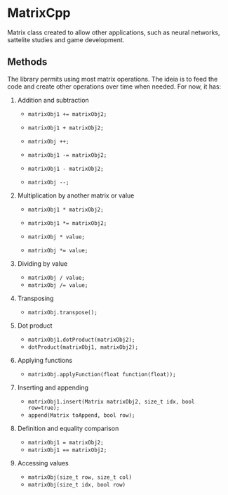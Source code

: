 # MatrixCpp
 
Matrix class created to allow other applications, such as neural networks, sattelite studies and game development.

## Methods

The library permits using most matrix operations. The ideia is to feed the code and create other operations over time when needed. For now, it has:

1. Addition and subtraction  
    - `matrixObj1 += matrixObj2;`  
    - `matrixObj1 + matrixObj2;`  
    - `matrixObj ++;`  

    - `matrixObj1 -= matrixObj2;`  
    - `matrixObj1 - matrixObj2;`  
    - `matrixObj --;`  

2. Multiplication by another matrix or value  
    - `matrixObj1 * matrixObj2;`  
    - `matrixObj1 *= matrixObj2;`  

    - `matrixObj * value;`  
    - `matrixObj *= value;`  

3. Dividing by value   
    - `matrixObj / value;`  
    - `matrixObj /= value;`  

4. Transposing  
    - `matrixObj.transpose();`  

5. Dot product  
    - `matrixObj1.dotProduct(matrixObj2);`  
    - `dotProduct(matrixObj1, matrixObj2);`  

6. Applying functions  
    - `matrixObj.applyFunction(float function(float));`  

7. Inserting and appending  
    - `matrixObj1.insert(Matrix matrixObj2, size_t idx, bool row=true);`  
    - `append(Matrix toAppend, bool row);`  

8. Definition and equality comparison  
    - `matrixObj1 = matrixObj2;`  
    - `matrixObj1 == matrixObj2;`  

9. Accessing values  
    - `matrixObj(size_t row, size_t col)`  
    - `matrixObj(size_t idx, bool row)`  
